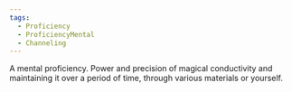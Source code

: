```yaml
---
tags:
  - Proficiency
  - ProficiencyMental
  - Channeling
---
```

A mental proficiency. Power and precision of magical conductivity and maintaining it over a period of time, through various materials or yourself.